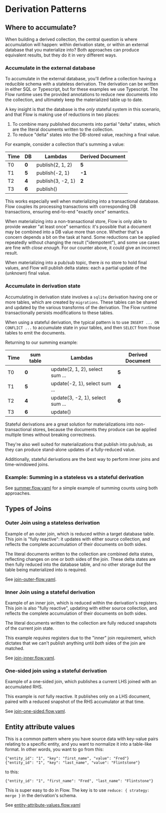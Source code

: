 # Derivation Patterns

## Where to accumulate?

When building a derived collection, the central question is where accumulation
will happen: within derivation state, or within an external database that you
materialize into? Both approaches can produce equivalent results, but they do it
in very different ways.

### Accumulate in the external database

To accumulate in the external database, you'll define a collection having a
reducible schema with a stateless derivation. The derivation can be written
in either SQL or Typescript, but for these examples we use Typescript. The
Flow runtime uses the provided annotations to reduce new documents into the
collection, and ultimately keep the materialized table up to date.

A key insight is that the database is the _only_ stateful system in this
scenario, and that Flow is making use of reductions in two places:

1. To combine many published documents into partial "delta" states,
   which are the literal documents written to the collection.
2. To reduce "delta" states into the DB-stored value, reaching a final value.

For example, consider a collection that's summing a value:

| Time | DB    | Lambdas           | Derived Document |
| ---- | ----- | ----------------- | ---------------- |
| T0   | **0** | publish(2, 1, 2)  | **5**            |
| T1   | **5** | publish(-2, 1)    | **-1**           |
| T2   | **4** | publish(3, -2, 1) | **2**            |
| T3   | **6** | publish()         |

This works especially well when materializing into a transactional database.
Flow couples its processing transactions with corresponding DB transactions,
ensuring end-to-end "exactly once" semantics.

When materializing into a non-transactional store, Flow is only able
to provide weaker "at least once" semantics: it's possible that a document
may be combined into a DB value more than once. Whether that's a concern
depends a bit on the task at hand. Some reductions can be applied repeatedly
without changing the result ("idempotent"), and some use cases are fine with
_close enough_. For our counter above, it could give an incorrect result.

When materializing into a pub/sub topic, there _is_ no store to hold final values,
and Flow will publish delta states: each a partial update of the (unknown)
final value.

### Accumulate in derivation state

Accumulating in derivation state involves a `sqlite` derivation having one
or more tables, which are created by `migrations`. These tables can be shared
and updated by the various transforms of the derivation. The Flow runtime
transactionally persists modifications to these tables.

When using a stateful derivation, the typical pattern is to use `INSERT ... ON
CONFLICT ...` to accumulate state in your tables, and then `SELECT` from those
tables to emit the documents.

Returning to our summing example:

| Time | sum table | Lambdas                          | Derived Document |
| ---- | --------- | -------------------------------- | ---------------- |
| T0   | **0**     | update(2, 1, 2), select sum ...  | **5**            |
| T1   | **5**     | update(-2, 1), select sum ...    | **4**            |
| T2   | **4**     | update(3, -2, 1), select sum ... | **6**            |
| T3   | **6**     | update()                         |

Stateful derivations are a great solution for materializations into non-
transactional stores, because the documents they produce can be applied
multiple times without breaking correctness.

They're also well suited for materializations that publish into pub/sub,
as they can produce stand-alone updates of a fully-reduced value.

Additionally, stateful derivations are the best way to perform inner joins and time-windowed joins.

### Example: Summing in a stateless vs a stateful derivation

See [summer.flow.yaml](summer.flow.yaml) for a simple example
of summing counts using both approaches.

## Types of Joins

### Outer Join using a stateless derivation

Example of an outer join, which is reduced within a target database table.
This join is "fully reactive": it updates with either source collection,
and reflects the complete accumulation of their documents on both sides.

The literal documents written to the collection are combined delta states,
reflecting changes on one or both sides of the join. These delta states
are then fully reduced into the database table, and no other storage _but_
the table being materialized into is required.

See [join-outer-flow.yaml](join-outer.flow.yaml).

### Inner Join using a stateful derivation

Example of an inner join, which is reduced within the derivation's registers.
This join is also "fully reactive", updating with either source collection,
and reflects the complete accumulation of their documents on both sides.

The literal documents written to the collection are fully reduced snapshots
of the current join state.

This example _requires_ registers due to the "inner" join requirement,
which dictates that we can't publish anything until _both_ sides of the
join are matched.

See [join-inner.flow.yaml](join-inner.flow.yaml).

### One-sided join using a stateful derivation

Example of a one-sided join, which publishes a current LHS joined
with an accumulated RHS.

This example is _not_ fully reactive. It publishes only on a LHS document,
paired with a reduced snapshot of the RHS accumulator at that time.

See [join-one-sided.flow.yaml](join-one-sided.flow.yaml).

## Entity attribute values

This is a common pattern where you have source data with key-value pairs
relating to a specific entity, and you want to normalize it into a table-like format.
In other words, you want to go from this:

```
{"entity_id": "1", "key": "first_name", "value": "Fred"}
{"entity_id": "1", "key": "last_name", "value": "Flintstone"}
```

to this:

```
{"entity_id": "1", "first_name": "Fred", "last_name": "Flintstone"}
```

This is super easy to do in Flow. The key is to use `reduce: { strategy: merge }`
in the derivation's schema.

See [entity-attribute-values.flow.yaml](entity-attribute-values.flow.yaml)
